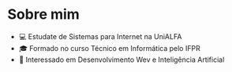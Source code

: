 # Sobre mim
- 💻 Estudate de Sistemas para Internet na UniALFA
- 🎓 Formado no curso Técnico em Informática pelo IFPR 
- 🤖 Interessado em Desenvolvimento Wev e Inteligência Artificial

